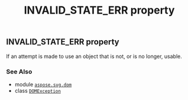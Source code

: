 ﻿---
title: INVALID_STATE_ERR property
second_title: Aspose.SVG for Python via .NET API References
description: 
type: docs
weight: 140
url: /python-net/aspose.svg.dom/domexception/invalid_state_err/
is_root: false
---

## INVALID_STATE_ERR property


If an attempt is made to use an object that is not, or is no longer, usable.

### See Also
* module [`aspose.svg.dom`](../../)
* class [`DOMException`](/svg/python-net/aspose.svg.dom/domexception)
